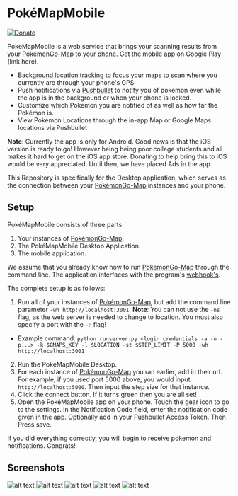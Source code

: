 # PokéMapMobile

[![Donate](https://img.shields.io/badge/Donate-PayPal-green.svg)](paypal.me/pokemapmobile)

PokeMapMobile is a web service that brings your scanning results from your [PokémonGo-Map](https://github.com/PokemonGoMap/PokemonGo-Map) to your phone. Get the mobile app on Google Play (link here).



* Background location tracking to focus your maps to scan where you currently are through your phone's GPS
* Push notifications via [Pushbullet](https://www.pushbullet.com) to notify you of pokemon even while the app is in the background or when your phone is locked.
* Customize which Pokemon you are notified of as well as how far the Pokémon is. 
* View Pokémon Locations through the in-app Map or Google Maps locations via Pushbullet

**Note**: Currently the app is only for Android. Good news is that the iOS version is ready to go! However being being poor college students and all makes it hard to get on the iOS app store. Donating to help bring this to iOS would be very appreciated. Until then, we have placed Ads in the app.

This Repository is specifically for the Desktop application, which serves as the connection between your [PokémonGo-Map](https://github.com/PokemonGoMap/PokemonGo-Map) instances and your phone.

## Setup

PokéMapMobile consists of three parts:

1. Your instances of [PokémonGo-Map](https://github.com/PokemonGoMap/PokemonGo-Map).
2. The PokéMapMobile Desktop Application.
3. The mobile application.

We assume that you already know how to run [PokemonGo-Map](https://github.com/PokemonGoMap/PokemonGo-Map) through the command line. The application interfaces with the program's [webhook's](https://github.com/PokemonGoMap/PokemonGo-Map/wiki/Using-Webhooks).

The complete setup is as follows:

1. Run all of your instances of [PokémonGo-Map](https://github.com/PokemonGoMap/PokemonGo-Map), but add the command line parameter `-wh http://localhost:3001`. **Note**: You can not use the `-ns` flag, as the web server is needed to change to location. You must also specify a port with the `-P` flag!
  * Example command: `python runserver.py <login credentials -a -u -p...> -k $GMAPS_KEY -l $LOCATION -st $STEP_LIMIT -P 5000 -wh http://localhost:3001` 

2. Run the PokéMapMobile Desktop.
3. For each instance of [PokémonGo-Map](https://github.com/PokemonGoMap/PokemonGo-Map) you ran earlier, add in their url. For example, if you used port 5000 above, you would input `http://localhost:5000`. Then input the step size for that instance.
4. Click the connect button. If it turns green then you are all set!
5. Open the PokéMapMobile app on your phone. Touch the gear icon to go to the settings. In the Notification Code field, enter the notification code given in the app. Optionally add in your Pushbullet Access Token. Then Press save.

If you did everything correctly, you will begin to receive pokemon and notifications. Congrats! 

## Screenshots

![alt text](http://i.imgur.com/FwhscSv.png)
![alt text](http://i.imgur.com/3ZdhtpT.png)
![alt text](http://i.imgur.com/WUbxOQH.png)
![alt text](http://i.imgur.com/16nfV6W.png)
![alt text](http://i.imgur.com/s7YRSor.png)

